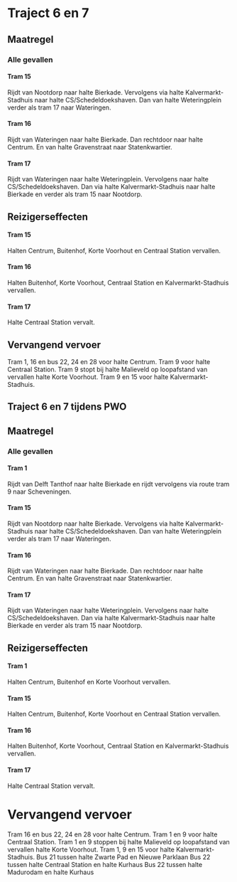# Traject 6 en 7
## Maatregel
### Alle gevallen

#### Tram 15
Rijdt van Nootdorp naar halte Bierkade. Vervolgens via halte Kalvermarkt-Stadhuis naar halte CS/Schedeldoekshaven. Dan van halte Weteringplein verder als tram 17 naar Wateringen.

#### Tram 16
Rijdt van Wateringen naar halte Bierkade. Dan rechtdoor naar halte Centrum. En van halte Gravenstraat naar Statenkwartier.

#### Tram 17
Rijdt van Wateringen naar halte Weteringplein. Vervolgens naar halte CS/Schedeldoekshaven. Dan via halte Kalvermarkt-Stadhuis naar halte Bierkade en verder als tram 15 naar Nootdorp.

## Reizigerseffecten

#### Tram 15
Halten Centrum, Buitenhof, Korte Voorhout en Centraal Station vervallen.

#### Tram 16
Halten Buitenhof, Korte Voorhout, Centraal Station en Kalvermarkt-Stadhuis vervallen.

#### Tram 17
Halte Centraal Station vervalt.

## Vervangend vervoer
Tram 1, 16 en bus 22, 24 en 28 voor halte Centrum.
Tram 9 voor halte Centraal Station.
Tram 9 stopt bij halte Malieveld op loopafstand van vervallen halte Korte Voorhout.
Tram 9 en 15 voor halte Kalvermarkt-Stadhuis.

## Traject 6 en 7 tijdens PWO
## Maatregel
### Alle gevallen

#### Tram 1 
Rijdt van Delft Tanthof naar halte Bierkade en rijdt vervolgens via route tram 9 naar Scheveningen.

#### Tram 15
Rijdt van Nootdorp naar halte Bierkade. Vervolgens via halte Kalvermarkt-Stadhuis naar halte CS/Schedeldoekshaven. Dan van halte Weteringplein verder als tram 17 naar Wateringen.

#### Tram 16
Rijdt van Wateringen naar halte Bierkade. Dan rechtdoor naar halte Centrum. En van halte Gravenstraat naar Statenkwartier.

#### Tram 17
Rijdt van Wateringen naar halte Weteringplein. Vervolgens naar halte CS/Schedeldoekshaven. Dan via halte Kalvermarkt-Stadhuis naar halte Bierkade en verder als tram 15 naar Nootdorp.

## Reizigerseffecten

#### Tram 1
Halten Centrum, Buitenhof en Korte Voorhout vervallen.

#### Tram 15
Halten Centrum, Buitenhof, Korte Voorhout en Centraal Station vervallen.

#### Tram 16
Halten Buitenhof, Korte Voorhout, Centraal Station en Kalvermarkt-Stadhuis vervallen.

#### Tram 17
Halte Centraal Station vervalt.

# Vervangend vervoer
Tram 16 en bus 22, 24 en 28 voor halte Centrum.
Tram 1 en 9 voor halte Centraal Station.
Tram 1 en 9 stoppen bij halte Malieveld op loopafstand van vervallen halte Korte Voorhout.
Tram 1, 9 en 15 voor halte Kalvermarkt-Stadhuis.
Bus 21 tussen halte Zwarte Pad en Nieuwe Parklaan
Bus 22 tussen halte Centraal Station en halte Kurhaus
Bus 22 tussen halte Madurodam en halte Kurhaus
